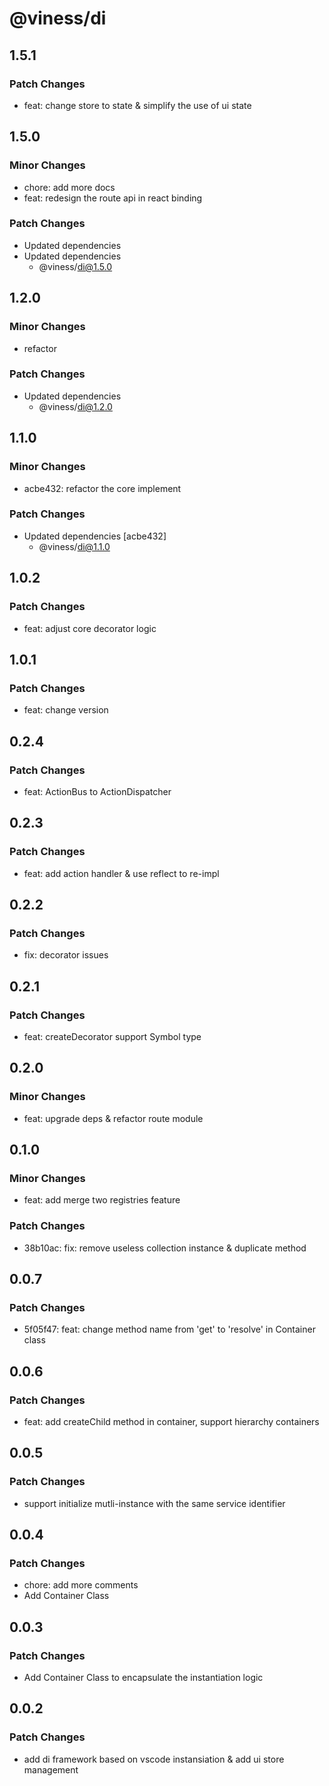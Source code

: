 # @viness/di

## 1.5.1

### Patch Changes

- feat: change store to state & simplify the use of ui state

## 1.5.0

### Minor Changes

- chore: add more docs
- feat: redesign the route api in react binding

### Patch Changes

- Updated dependencies
- Updated dependencies
  - @viness/di@1.5.0

## 1.2.0

### Minor Changes

- refactor

### Patch Changes

- Updated dependencies
  - @viness/di@1.2.0

## 1.1.0

### Minor Changes

- acbe432: refactor the core implement

### Patch Changes

- Updated dependencies [acbe432]
  - @viness/di@1.1.0

## 1.0.2

### Patch Changes

- feat: adjust core decorator logic

## 1.0.1

### Patch Changes

- feat: change version

## 0.2.4

### Patch Changes

- feat: ActionBus to ActionDispatcher

## 0.2.3

### Patch Changes

- feat: add action handler & use reflect to re-impl

## 0.2.2

### Patch Changes

- fix: decorator issues

## 0.2.1

### Patch Changes

- feat: createDecorator support Symbol type

## 0.2.0

### Minor Changes

- feat: upgrade deps & refactor route module

## 0.1.0

### Minor Changes

- feat: add merge two registries feature

### Patch Changes

- 38b10ac: fix: remove useless collection instance & duplicate method

## 0.0.7

### Patch Changes

- 5f05f47: feat: change method name from 'get' to 'resolve' in Container class

## 0.0.6

### Patch Changes

- feat: add createChild method in container, support hierarchy containers

## 0.0.5

### Patch Changes

- support initialize mutli-instance with the same service identifier

## 0.0.4

### Patch Changes

- chore: add more comments
- Add Container Class

## 0.0.3

### Patch Changes

- Add Container Class to encapsulate the instantiation logic

## 0.0.2

### Patch Changes

- add di framework based on vscode instansiation & add ui store management
